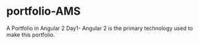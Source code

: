 # portfolio-AMS
A Portfolio in Angular 2
Day1-
Angular 2 is the primary technology used to make this portfolio.
